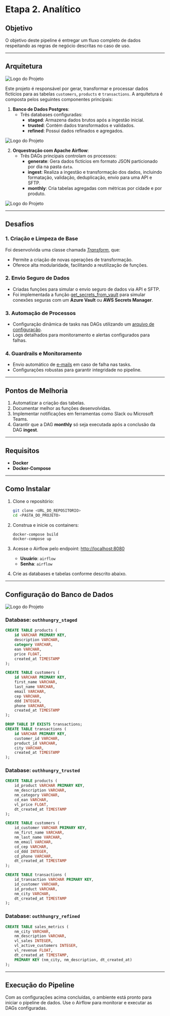 # Etapa 2. Analítico

## Objetivo

O objetivo deste pipeline é entregar um fluxo completo de dados respeitando as regras de negócio descritas no caso de uso.

---

## Arquitetura

![Logo do Projeto](docs\images\project.png)



Este projeto é responsável por gerar, transformar e processar dados fictícios para as tabelas `customers`, `products` e `transactions`. A arquitetura é composta pelos seguintes componentes principais:

1. **Banco de Dados Postgres**:
   - Três databases configuradas:
     - **staged**: Armazena dados brutos após a ingestão inicial.
     - **trusted**: Contém dados transformados e validados.
     - **refined**: Possui dados refinados e agregados.

![Logo do Projeto](docs/images/tables.png)

2. **Orquestração com Apache Airflow**:
   - Três DAGs principais controlam os processos:
     - **generate**: Gera dados fictícios em formato JSON particionado por dia na pasta `data`.
     - **ingest**: Realiza a ingestão e transformação dos dados, incluindo formatação, validação, deduplicação, envio para uma API e SFTP.
     - **monthly**: Cria tabelas agregadas com métricas por cidade e por produto.

![Logo do Projeto](docs\images\dags.png)

---

## Desafios

### 1. Criação e Limpeza de Base
Foi desenvolvida uma classe chamada [*Transform*](airflow/dags/transform/operations/base.py), que:
- Permite a criação de novas operações de transformação.
- Oferece alta modularidade, facilitando a reutilização de funções.

### 2. Envio Seguro de Dados
- Criadas funções para simular o envio seguro de dados via API e SFTP.
- Foi implementada a função [get_secrets_from_vault](airflow/dags/transform/utils/vault.py) para simular conexões seguras com um **Azure Vault** ou **AWS Secrets Manager**.

### 3. Automação de Processos
- Configuração dinâmica de tasks nas DAGs utilizando um [arquivo de configuração](airflow/dags/transform/config/tasks_ingest.yaml).
- Logs detalhados para monitoramento e alertas configurados para falhas.

### 4. Guardrails e Monitoramento
- Envio automático de [e-mails](airflow/dags/ingest.py) em caso de falha nas tasks.
- Configurações robustas para garantir integridade no pipeline.

---

## Pontos de Melhoria

1. Automatizar a criação das tabelas.
2. Documentar melhor as funções desenvolvidas.
3. Implementar notificações em ferramentas como Slack ou Microsoft Teams.
4. Garantir que a DAG **monthly** só seja executada após a conclusão da DAG **ingest**.

---

## Requisitos

- **Docker**
- **Docker-Compose**

---

## Como Instalar

1. Clone o repositório:

   ```bash
   git clone <URL_DO_REPOSITORIO>
   cd <PASTA_DO_PROJETO>
   ```

2. Construa e inicie os containers:

   ```bash
   docker-compose build
   docker-compose up
   ```

3. Acesse o Airflow pelo endpoint: [http://localhost:8080](http://localhost:8080)
   - **Usuário**: `airflow`
   - **Senha**: `airflow`

4. Crie as databases e tabelas conforme descrito abaixo.

---

## Configuração do Banco de Dados

![Logo do Projeto](docs\images\databases.png)

### Database: `outhhungry_staged`

```sql
CREATE TABLE products (
    id VARCHAR PRIMARY KEY,
    description VARCHAR,
    category VARCHAR,
    ean VARCHAR,
    price FLOAT,
    created_at TIMESTAMP
);

CREATE TABLE customers (
    id VARCHAR PRIMARY KEY,
    first_name VARCHAR,
    last_name VARCHAR,
    email VARCHAR,
    cep VARCHAR,
    ddd INTEGER,
    phone VARCHAR,
    created_at TIMESTAMP
);

DROP TABLE IF EXISTS transactions;
CREATE TABLE transactions (
    id VARCHAR PRIMARY KEY,
    customer_id VARCHAR,
    product_id VARCHAR,
    city VARCHAR,
    created_at TIMESTAMP
);
```

### Database: `outhhungry_trusted`

```sql
CREATE TABLE products (
    id_product VARCHAR PRIMARY KEY,
    nm_description VARCHAR,
    nm_category VARCHAR,
    cd_ean VARCHAR,
    vl_price FLOAT,
    dt_created_at TIMESTAMP
);

CREATE TABLE customers (
    id_customer VARCHAR PRIMARY KEY,
    nm_first_name VARCHAR,
    nm_last_name VARCHAR,
    nm_email VARCHAR,
    cd_cep VARCHAR,
    cd_ddd INTEGER,
    cd_phone VARCHAR,
    dt_created_at TIMESTAMP
);

CREATE TABLE transactions (
    id_transaction VARCHAR PRIMARY KEY,
    id_customer VARCHAR,
    id_product VARCHAR,
    nm_city VARCHAR,
    dt_created_at TIMESTAMP
);
```

### Database: `outhhungry_refined`

```sql
CREATE TABLE sales_metrics (
    nm_city VARCHAR,
    nm_description VARCHAR,
    vl_sales INTEGER,
    vl_active_customers INTEGER,
    vl_revenue FLOAT,
    dt_created_at TIMESTAMP,
    PRIMARY KEY (nm_city, nm_description, dt_created_at)
);
```

---

## Execução do Pipeline

Com as configurações acima concluídas, o ambiente está pronto para iniciar o pipeline de dados. Use o Airflow para monitorar e executar as DAGs configuradas.
